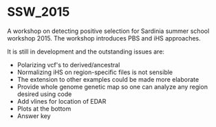 # SSW_2015

A workshop on detecting positive selection for Sardinia summer school workshop 2015.  The workshop introduces PBS and iHS approaches.  

It is still in development and the outstanding issues are:
* Polarizing vcf's to derived/ancestral
* Normalizing iHS on region-specific files is not sensible
* The extension to other examples could be made more elaborate
* Provide whole genome genetic map so one can analyze any region desired using code
* Add vlines for location of EDAR
* Plots at the bottom
* Answer key
